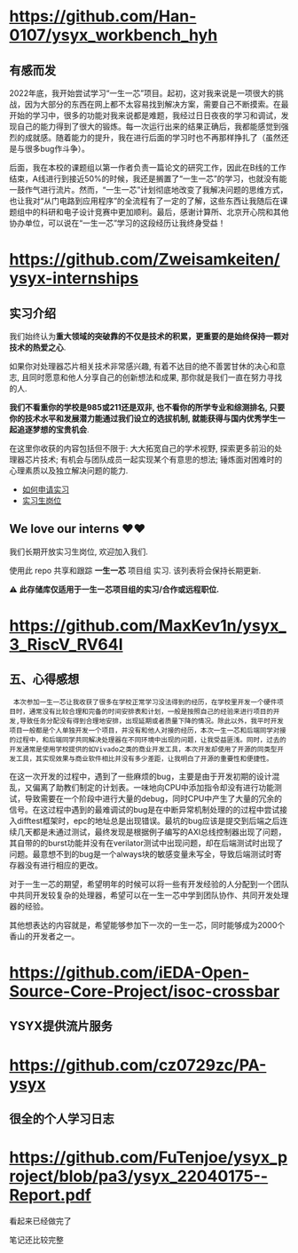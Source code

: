 # https://github.com/Han-0107/ysyx_workbench_hyh

## 有感而发



2022年底，我开始尝试学习“一生一芯”项目。起初，这对我来说是一项很大的挑战，因为大部分的东西在网上都不太容易找到解决方案，需要自己不断摸索。在最开始的学习中，很多的功能对我来说都是难题，我经过日日夜夜的学习和调试，发现自己的能力得到了很大的锻炼。每一次运行出来的结果正确后，我都能感觉到强烈的成就感。随着能力的提升，我在进行后面的学习时也不再那样挣扎了（虽然还是与很多bug作斗争）。

后面，我在本校的课题组以第一作者负责一篇论文的研究工作，因此在B线的工作结束，A线进行到接近50%的时候，我还是搁置了“一生一芯”的学习，也就没有能一鼓作气进行流片。然而，“一生一芯”计划彻底地改变了我解决问题的思维方式，也让我对“从门电路到应用程序”的全流程有了一定的了解，这些东西让我随后在课题组中的科研和电子设计竞赛中更加顺利。最后，感谢计算所、北京开心院和其他协办单位，可以说在“一生一芯”学习的这段经历让我终身受益！

# https://github.com/Zweisamkeiten/ysyx-internships

## 实习介绍



我们始终认为**重大领域的突破靠的不仅是技术的积累，更重要的是始终保持一颗对技术的热爱之心**.

如果你对处理器芯片相关技术非常感兴趣, 有着不达目的绝不善罢甘休的决心和意志, 且同时愿意和他人分享自己的创新想法和成果, 那你就是我们一直在努力寻找的人.

**我们不看重你的学校是985或211还是双非, 也不看你的所学专业和综测排名, 只要你的技术水平和发展潜力能通过我们设立的选拔机制, 就能获得与国内优秀学生一起追逐梦想的宝贵机会**.

在这里你收获的内容包括但不限于: 大大拓宽自己的学术视野, 探索更多前沿的处理器芯片技术; 有机会与团队成员一起实现某个有意思的想法; 锤炼面对困难时的心理素质以及独立解决问题的能力.

- [如何申请实习](https://github.com/Zweisamkeiten/ysyx-internships/blob/main/how-to-submit-application.md)
- [实习生岗位](https://github.com/Zweisamkeiten/ysyx-internships/blob/main/internships.md)

## We love our interns ❤️❤



我们长期开放实习生岗位, 欢迎加入我们.

使用此 repo 共享和跟踪 **一生一芯** 项目组 实习. 该列表将会保持长期更新.

⚠️ **此存储库仅适用于一生一芯项目组的实习/合作或远程职位.**

# https://github.com/MaxKev1n/ysyx_3_RiscV_RV64I

## 五、心得感想



 	 本次参加一生一芯让我收获了很多在学校正常学习没法得到的经历，在学校里开发一个硬件项目时，通常没有比较合理和完备的时间安排表和计划，一般是按照自己的经验来进行项目的开发,导致任务分配没有得到合理地安排，出现延期或者质量下降的情况。除此以外，我平时开发项目一般都是个人单独开发一个项目，并没有和他人对接的经历，本次一生一芯和后端同学对接的过程中，和后端同学共同解决处理器在不同环境中出现的问题，让我受益匪浅。同时，过去的开发通常是使用学校提供的如Vivado之类的商业开发工具，本次开发却使用了开源的同类型开发工具，其实现效果与商业软件相比并没有多少差距，让我明白了开源的重要性和便捷性。

​		 在这一次开发的过程中，遇到了一些麻烦的bug，主要是由于开发初期的设计混乱，又偏离了助教们制定的计划表。一味地向CPU中添加指令却没有进行功能测试，导致需要在一个阶段中进行大量的debug，同时CPU中产生了大量的冗余的信号。在这过程中遇到的最难调试的bug是在中断异常机制处理的的过程中尝试接入difftest框架时，epc的地址总是出现错误。最坑的bug应该是提交到后端之后连续几天都是未通过测试，最终发现是根据例子编写的AXI总线控制器出现了问题，其自带的的burst功能并没有在verilator测试中出现问题，却在后端测试时出现了问题。最意想不到的bug是一个always块的敏感变量未写全，导致后端测试时寄存器没有进行相应的更改。

​		对于一生一芯的期望，希望明年的时候可以将一些有开发经验的人分配到一个团队中共同开发较复杂的处理器，希望可以在一生一芯中学到团队协作、共同开发处理器的经验。

​		其他想表达的内容就是，希望能够参加下一次的一生一芯，同时能够成为2000个香山的开发者之一。

# https://github.com/iEDA-Open-Source-Core-Project/isoc-crossbar

## YSYX提供流片服务

# https://github.com/cz0729zc/PA-ysyx

## 很全的个人学习日志

# https://github.com/FuTenjoe/ysyx_project/blob/pa3/ysyx_22040175--Report.pdf

看起来已经做完了

笔记还比较完整